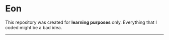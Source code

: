 # Eon

This repository was created for **learning purposes** only. Everything that I coded might be a bad idea.

---
